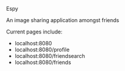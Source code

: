Espy

An image sharing application amongst friends

Current pages include: 
- localhost:8080
- localhost:8080/profile
- localhost:8080/friendsearch
- localhost:8080/friends
